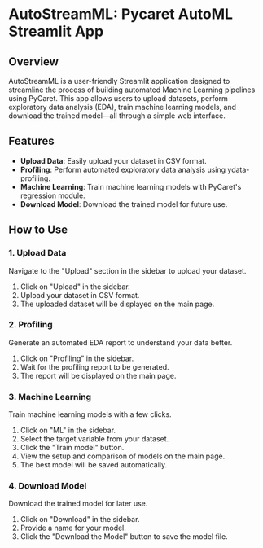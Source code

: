 # AutoStreamML: Pycaret AutoML Streamlit App

## Overview

AutoStreamML is a user-friendly Streamlit application designed to streamline the process of building automated Machine Learning pipelines using PyCaret. This app allows users to upload datasets, perform exploratory data analysis (EDA), train machine learning models, and download the trained model—all through a simple web interface.

## Features

- **Upload Data**: Easily upload your dataset in CSV format.
- **Profiling**: Perform automated exploratory data analysis using ydata-profiling.
- **Machine Learning**: Train machine learning models with PyCaret's regression module.
- **Download Model**: Download the trained model for future use.

## How to Use

### 1. Upload Data

Navigate to the "Upload" section in the sidebar to upload your dataset.

1. Click on "Upload" in the sidebar.
2. Upload your dataset in CSV format.
3. The uploaded dataset will be displayed on the main page.

### 2. Profiling

Generate an automated EDA report to understand your data better.

1. Click on "Profiling" in the sidebar.
2. Wait for the profiling report to be generated.
3. The report will be displayed on the main page.

### 3. Machine Learning

Train machine learning models with a few clicks.

1. Click on "ML" in the sidebar.
2. Select the target variable from your dataset.
3. Click the "Train model" button.
4. View the setup and comparison of models on the main page.
5. The best model will be saved automatically.

### 4. Download Model

Download the trained model for later use.

1. Click on "Download" in the sidebar.
2. Provide a name for your model.
3. Click the "Download the Model" button to save the model file.
